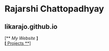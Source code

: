 # Rajarshi Chattopadhyay  
## likarajo.github.io  
  
  [** *My Website* **] <a href="https://sites.google.com/site/likarajo" target="_blank">  
  [** Projects **] <a href="https://github.com/likarajo/likarajo.github.io/tree/master/projects" target="_blank">  
